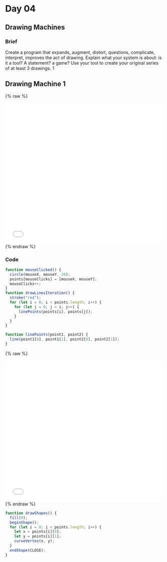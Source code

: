 # Day 04

## Drawing Machines

### Brief

Create a program that expands, augment, distort, questions, complicate, interpret, improves the act of drawing. Explain what your system is about: is it a tool? A statement? a game? Use your tool to create your original series of at least 3 drawings. 1

## Drawing Machine 1

{% raw %}

<iframe src="projects/Day4_Machines/Machine_1/index.html" width="100%" height="450" frameborder="no"></iframe>
{% endraw %}

### Code

```js
function mouseClicked() {
  circle(mouseX, mouseY, 10);
  points[mouseClicks] = [mouseX, mouseY];
  mouseClicks++;
}
function drawLinesIteration() {
  stroke("red");
  for (let i = 0; i < points.length; i++) {
    for (let j = 0; j < i; j++) {
      linePoints(points[i], points[j]);
    }
  }
}

function linePoints(point1, point2) {
  line(point1[0], point1[1], point2[0], point2[1]);
}
```

{% raw %}

<iframe src="projects/Day4_Machines/Machine_1.2/index.html" width="100%" height="450" frameborder="no"></iframe>
{% endraw %}

```js
function drawShapes() {
  fill(0);
  beginShape();
  for (let i = 0; i < points.length; i++) {
    let x = points[i][0];
    let y = points[i][1];
    curveVertex(x, y);
  }
  endShape(CLOSE);
}
```
